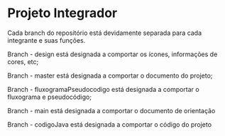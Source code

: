 # Projeto Integrador
Cada branch do repositório está devidamente separada para cada integrante e suas funções.

Branch - design está designada a comportar os ícones, informações de cores, etc;

Branch - master está designada a comportar o documento do projeto;

Branch - fluxogramaPseudocodigo está designada a comportar o fluxograma e pseudocódigo;

Branch - main está designada a comportar o documento de orientação 

Branch - codigoJava está designada a comportar o código do projeto
